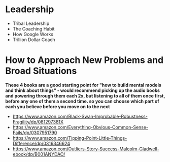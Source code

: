 
# Leadership
- Tribal Leadership
- The Coaching Habit
- How Google Works
- Trillion Dollar Coach

# How to Approach New Problems and Broad Situations

__These 4 books are a good starting point for "how to build mental models and think about things" - would recommend picking up the audio books and powering through them each 2x, but listening to all of them once first, before any one of them a second time. so you can choose which part of each you believe before you move on to the next__
- https://www.amazon.com/Black-Swan-Improbable-Robustness-Fragility/dp/081297381X
- https://www.amazon.com/Everything-Obvious-Common-Sense-Fails/dp/0307951790
- https://www.amazon.com/Tipping-Point-Little-Things-Difference/dp/0316346624
- https://www.amazon.com/Outliers-Story-Success-Malcolm-Gladwell-ebook/dp/B001ANYDAO/
